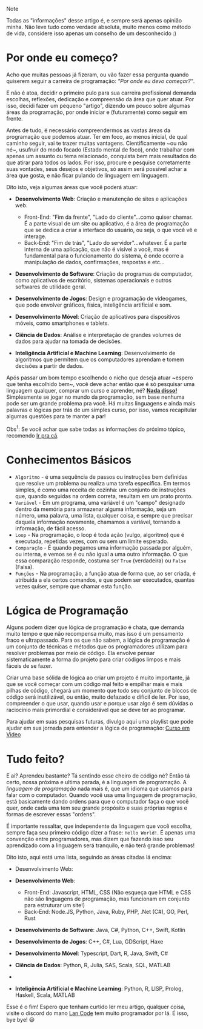 > [!NOTE] 
> Todas as "informações" desse artigo é, e sempre será apenas opinião minha. Não leve tudo como verdade absoluta, muito menos como método de vida, considere isso apenas um conselho de um desconhecido :)

# Por onde eu começo?

Acho que muitas pessoas já fizeram, ou vão fazer essa pergunta quando quiserem seguir a carreira de programação: _"Por onde eu devo começar?"_.

E não é atoa, decidir o primeiro pulo para sua carreira profissional demanda escolhas, reflexões, dedicação e compreensão da área que quer atuar. Por isso, decidi fazer um pequeno "artigo", dizendo um pouco sobre algumas áreas da programação, por onde iniciar e (futuramente) como seguir em frente.

Antes de tudo, é necessário compreendermos as vastas áreas da programação que podemos atuar. Ter em foco, ao menos inicial, de qual caminho seguir, vai te trazer muitas vantagens. Cientificamente ~ou não né~, usufruir do modo focado (Estado mental de foco), onde trabalhar com apenas um assunto ou tema relacionado, conquista bem mais resultados do que atirar para todos os lados. Por isso, procure e pesquise corretamente suas vontades, seus desejos e objetivos, só assim será possível achar a área que gosta, e não ficar pulando de linguagem em linguagem.

Dito isto, veja algumas áreas que você poderá atuar:
* **Desenvolvimento Web**: Criação e manutenção de sites e aplicações web.
  - Front-End: "Fim da frente", "Lado do cliente"...como quiser chamar. É a parte visual de um site ou aplicativo, é a área de programação que se dedica a criar a interface do usuário, ou seja, o que você vê e interage.
  - Back-End: "Fim de trás", "Lado do servidor"...whatever. É a parte interna de uma aplicação, que não é visível a você, mas é fundamental para o funcionamento do sistema, é onde ocorre a manipulação de dados, confirmações, respostas e etc...

* **Desenvolvimento de Software**: Criação de programas de computador, como aplicativos de escritório, sistemas operacionais e outros softwares de utilidade geral.

* **Desenvolvimento de Jogos**: Design e programação de videogames, que pode envolver gráficos, física, inteligência artificial e som.

* **Desenvolvimento Móvel**: Criação de aplicativos para dispositivos móveis, como smartphones e tablets.

* **Ciência de Dados**: Análise e interpretação de grandes volumes de dados para ajudar na tomada de decisões.

* **Inteligência Artificial e Machine Learning**: Desenvolvimento de algoritmos que permitem que os computadores aprendam e tomem decisões a partir de dados.

Após passar um bom tempo escolhendo o nicho que deseja atuar ~espero que tenha escolhido bem~, você deve achar então que é só pesquisar uma linguagem qualquer, comprar um curso e aprender, né? **<ins>Nada disso!</ins>** Simplesmente se jogar no mundo da programação, sem base nenhuma pode ser um grande problema pra você. Há muitas linguagens e ainda mais palavras e lógicas por trás de um simples curso, por isso, vamos recapitular algumas questões para te manter a par!

Obs<sup>1</sup>: Se você achar que sabe todas as informações do próximo tópico, recomendo [Ir pra cá](#algoritmo).

# Conhecimentos Básicos

* `Algoritmo` - é uma sequência de passos ou instruções bem definidas que resolve um problema ou realiza uma tarefa específica. Em termos simples, é como uma receita de cozinha: um conjunto de instruções que, quando seguidas na ordem correta, resultam em um prato pronto.
* `Variável` - Em um programa, uma variável é um "campo" designado dentro da memória para armazenar alguma informação, seja um número, uma palavra, uma lista, qualquer coisa, e sempre que precisar daquela informação novamente, chamamos a variável, tornando a informação, de fácil acesso.
* `Loop` - Na programação, o loop é toda ação (vulgo, algoritmo) que é executada, repetidas vezes, com ou sem um limite esperado.
* `Comparação` - É quando pegamos uma informação passada por alguém, ou interna, e vemos se é ou não igual a uma outro informação. O que essa comparação responde, costuma ser `True` (verdadeira) ou `False` (Falsa).
* `Funções` - Na programação, a função atua de forma que, ao ser criada, é atribuída a ela certos comandos, e que podem ser executados, quantas vezes quiser, sempre que chamar esta função.

# Lógica de Programação

Alguns podem dizer que lógica de programação é chata, que demanda muito tempo e que não recompensa muito, mas isso é um pensamento fraco e ultrapassado. Para os que não sabem, a lógica de programação é um conjunto de técnicas e métodos que os programadores utilizam para resolver problemas por meio de código. Ela envolve pensar sistematicamente a forma do projeto para criar códigos limpos e mais fáceis de se fazer.

Criar uma base sólida de lógica ao criar um projeto é muito importante, já que se você começar com um código mal feito e empilhar mais e mais pilhas de código, chegará um momento que todo seu conjunto de blocos de código será inutilizável, ou então, muito defazado e difícil de ler. Por isso, compreender o que usar, quando usar e porque usar algo é sem dúvidas o raciocínio mais primordial e considerável que se deve ter ao programar.

Para ajudar em suas pesquisas futuras, divulgo aqui uma playlist que pode ajudar em sua jornada para entender a lógica de programação: [Curso em Video](https://www.youtube.com/playlist?list=PLHz_AreHm4dmSj0MHol_aoNYCSGFqvfXV)

# Tudo feito?

E ai? Aprendeu bastante? Tá sentindo esse cheiro de código né? Então tá certo, nossa próxima e ultima parada, é a linguagem de programação. A _linguagem de programação_ nada mais é, que um idioma que usamos para falar com o computador. Quando você usa uma linguagem de programação, está basicamente dando ordens para que o computador faça o que você quer, onde cada uma tem seu grande propósito e suas próprias regras e formas de escrever essas "ordens".

É importante ressaltar, que independente da linguagem que você escolha, sempre faça seu primeiro código dizer a frase: `Hello World!`. É apenas uma convenção entre programadores, mas dizem que fazendo isso seu aprendizado com a linguagem será tranquilo, e não terá grande problemas!

Dito isto, aqui está uma lista, seguindo as áreas citadas lá encima:

* Desenvolvimento Web: 
* **Desenvolvimento Web**:
  - Front-End: Javascript, HTML, CSS (Não esqueça que HTML e CSS não são linguagens de programação, mas funcionam em conjunto para estruturar um site!)
  - Back-End: Node.JS, Python, Java, Ruby, PHP, .Net (C#), GO, Perl, Rust

* **Desenvolvimento de Software**: Java, C#, Python, C++, Swift, Kotlin
  
* **Desenvolvimento de Jogos**: C++, C#, Lua, GDScript, Haxe

* **Desenvolvimento Móvel**: Typescript, Dart, R, Java, Swift, C#

* **Ciência de Dados**: Python, R, Julia, SAS, Scala, SQL, MATLAB
* 
* **Inteligência Artificial e Machine Learning**: Python, R, LISP, Prolog, Haskell, Scala, MATLAB

Esse é o fim! Espero que tenham curtido ler meu artigo, qualquer coisa, visite o discord do mano [Lan Code](https://discord.gg/lancode) tem muito programador por lá. É isso, bye bye! 😃
